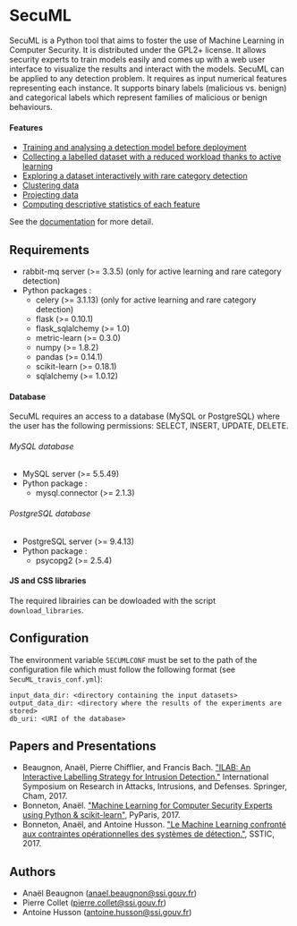 # SecuML
SecuML is a Python tool that aims to foster the use of Machine Learning in Computer Security. It is distributed under the GPL2+ license.
It allows security experts to train models easily and comes up with a web user interface to visualize the results and interact with the models.
SecuML can be applied to any detection problem. It requires as input numerical features representing each instance.
It supports binary labels (malicious vs. benign) and categorical labels which represent families of malicious or benign behaviours.

#### Features
* [Training and analysing a detection model before deployment](doc/classification.md)
* [Collecting a labelled dataset with a reduced workload thanks to active learning](doc/active_learning.md)
* [Exploring a dataset interactively with rare category detection](doc/rare_category_detection.md)
* [Clustering data](doc/clustering.md)
* [Projecting data](doc/projection.md)
* [Computing descriptive statistics of each feature](doc/stats.md)

See the [documentation](doc/main.md) for more detail.


## Requirements
* rabbit-mq server (>= 3.3.5) (only for active learning and rare category detection)
* Python packages :
  * celery (>= 3.1.13) (only for active learning and rare category detection)
  * flask (>= 0.10.1)
  * flask_sqlalchemy (>= 1.0)
  * metric-learn (>= 0.3.0)
  * numpy (>= 1.8.2)
  * pandas (>= 0.14.1)
  * scikit-learn (>= 0.18.1)
  * sqlalchemy (>= 1.0.12)

#### Database
SecuML requires an access to a database (MySQL or PostgreSQL)
where the user has the following permissions: SELECT, INSERT, UPDATE, DELETE.

###### MySQL database
* MySQL server (>= 5.5.49)
* Python package :
  * mysql.connector (>= 2.1.3)

###### PostgreSQL database
* PostgreSQL server (>= 9.4.13)
* Python package :
  * psycopg2 (>= 2.5.4)

#### JS and CSS libraries
The required librairies can be dowloaded with the script `download_libraries`.

## Configuration

The environment variable `̀SECUMLCONF` must be set to the path of the configuration file which must follow the following format (see `SecuML_travis_conf.yml`):

    input_data_dir: <directory containing the input datasets>
    output_data_dir: <directory where the results of the experiments are stored>
    db_uri: <URI of the database>

## Papers and Presentations
* Beaugnon, Anaël, Pierre Chifflier, and Francis Bach. ["ILAB: An Interactive Labelling Strategy for Intrusion Detection."](https://www.ssi.gouv.fr/en/publication/ilab-an-interractive-labelling-strategy-for-intrusion-detection/) International Symposium on Research in Attacks, Intrusions, and Defenses. Springer, Cham, 2017.
* Bonneton, Anaël. ["Machine Learning for Computer Security Experts using Python & scikit-learn"](http://pyparis.org/talks.html#39d62c68337f89d3c879fff02b88e23b), PyParis, 2017.
* Bonneton, Anaël, and Antoine Husson. ["Le Machine Learning confronté aux contraintes opérationnelles des systèmes de détection."](https://www.sstic.org/2017/presentation/le_machine_learning_confront_aux_contraintes_oprationnelles_des_systmes_de_dtection/), SSTIC, 2017.

## Authors
* Anaël Beaugnon (anael.beaugnon@ssi.gouv.fr)
* Pierre Collet (pierre.collet@ssi.gouv.fr)
* Antoine Husson (antoine.husson@ssi.gouv.fr)
